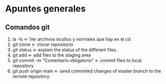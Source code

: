 # Apuntes generales

## Comandos git 

1. la -ls <- Ver archivos ocultos y normales que hay en el cd
2. git clone <- clonar repositorio
3. git status <- explain the status of the different files.
4. git add <- add files to the staging area
5. git commit -m "Comentario obligatorio" <- commit files to local repository
6. git push origin main <- send coimmited changes of master branch to the remote repository.



